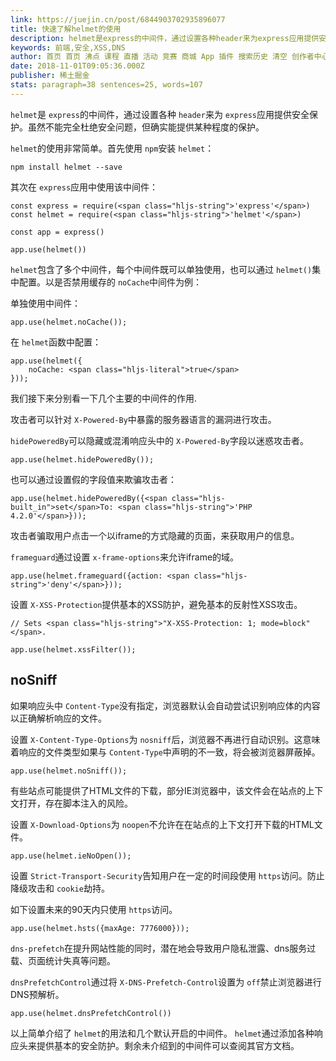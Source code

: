 ```yaml
---
link: https://juejin.cn/post/6844903702935896077
title: 快速了解helmet的使用
description: helmet是express的中间件，通过设置各种header来为express应用提供安全保护。虽然不能完全杜绝安全问题，但确实能提供某种程度的保护。 helmet的使用非常简单。首先使用npm安装helmet： helmet包含了多个中间件，每个中间件既可以单独使用，也可以…
keywords: 前端,安全,XSS,DNS
author: 首页 首页 沸点 课程 直播 活动 竞赛 商城 App 插件 搜索历史 清空 创作者中心 写文章 发沸点 写笔记 写代码 草稿箱 创作灵感 查看更多 会员 登录 注册
date: 2018-11-01T09:05:36.000Z
publisher: 稀土掘金
stats: paragraph=38 sentences=25, words=107
---
```

`helmet`是 `express`的中间件，通过设置各种 `header`来为 `express`应用提供安全保护。虽然不能完全杜绝安全问题，但确实能提供某种程度的保护。

`helmet`的使用非常简单。首先使用 `npm`安装 `helmet`：

```
npm install helmet --save
```

其次在 `express`应用中使用该中间件：

```
const express = require(<span class="hljs-string">'express'</span>)
const helmet = require(<span class="hljs-string">'helmet'</span>)

const app = express()

app.use(helmet())
```

`helmet`包含了多个中间件，每个中间件既可以单独使用，也可以通过 `helmet()`集中配置。以是否禁用缓存的 `noCache`中间件为例：

单独使用中间件：

```
app.use(helmet.noCache());
```

在 `helmet`函数中配置：

```
app.use(helmet({
    noCache: <span class="hljs-literal">true</span>
}));
```

我们接下来分别看一下几个主要的中间件的作用.

攻击者可以针对 `X-Powered-By`中暴露的服务器语言的漏洞进行攻击。

`hidePoweredBy`可以隐藏或混淆响应头中的 `X-Powered-By`字段以迷惑攻击者。

```
app.use(helmet.hidePoweredBy());
```

也可以通过设置假的字段值来欺骗攻击者：

```
app.use(helmet.hidePoweredBy({<span class="hljs-built_in">set</span>To: <span class="hljs-string">'PHP 4.2.0'</span>}));
```

攻击者骗取用户点击一个以iframe的方式隐藏的页面，来获取用户的信息。

`frameguard`通过设置 `x-frame-options`来允许iframe的域。

```
app.use(helmet.frameguard({action: <span class="hljs-string">'deny'</span>}));
```

设置 `X-XSS-Protection`提供基本的XSS防护，避免基本的反射性XSS攻击。

```
// Sets <span class="hljs-string">"X-XSS-Protection: 1; mode=block"</span>.

app.use(helmet.xssFilter());
```

## noSniff

如果响应头中 `Content-Type`没有指定，浏览器默认会自动尝试识别响应体的内容以正确解析响应的文件。

设置 `X-Content-Type-Options`为 `nosniff`后，浏览器不再进行自动识别。这意味着响应的文件类型如果与 `Content-Type`中声明的不一致，将会被浏览器屏蔽掉。

```
app.use(helmet.noSniff());
```

有些站点可能提供了HTML文件的下载，部分IE浏览器中，该文件会在站点的上下文打开，存在脚本注入的风险。

设置 `X-Download-Options`为 `noopen`不允许在在站点的上下文打开下载的HTML文件。

```
app.use(helmet.ieNoOpen());
```

设置 `Strict-Transport-Security`告知用户在一定的时间段使用 `https`访问。防止降级攻击和 `cookie`劫持。

如下设置未来的90天内只使用 `https`访问。

```
app.use(helmet.hsts({maxAge: 7776000}));
```

`dns-prefetch`在提升网站性能的同时，潜在地会导致用户隐私泄露、dns服务过载、页面统计失真等问题。

`dnsPrefetchControl`通过将 `X-DNS-Prefetch-Control`设置为 `off`禁止浏览器进行DNS预解析。

```
app.use(helmet.dnsPrefetchControl())
```

以上简单介绍了 `helmet`的用法和几个默认开启的中间件。 `helmet`通过添加各种响应头来提供基本的安全防护。剩余未介绍到的中间件可以查阅其官方文档。
